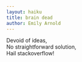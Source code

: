 ```yaml
---
layout: haiku
title: brain dead
author: Emily Arnold
---
```


Devoid of ideas, <br>
No straightforward solution, <br>
Hail stackoverflow! <br>